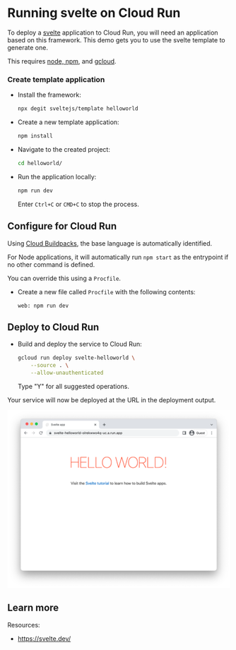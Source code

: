 # Running svelte on Cloud Run

<!--- Generated 2022-08-24 05:21:43.326311 -->

To deploy a [svelte](https://svelte.dev/) application to Cloud Run, you will need an application
based on this framework. This demo gets you to use the svelte template to generate one. 

This requires [node, npm](https://cloud.google.com/nodejs/docs/setup), and [gcloud](https://cloud.google.com/sdk/docs/install). 

### Create template application


* Install the framework:

    ```bash
    npx degit sveltejs/template helloworld
    ```

* Create a new template application:

    ```bash
    npm install
    ```




* Navigate to the created project:

    ```bash
    cd helloworld/
    ```

* Run the application locally:

    ```bash
    npm run dev
    ```

    Enter `Ctrl+C` or `CMD+C` to stop the process.


## Configure for Cloud Run

Using [Cloud Buildpacks](https://github.com/GoogleCloudPlatform/buildpacks), 
the base language is automatically identified.


For Node applications, it will automatically run `npm start` as the entrypoint if no other command is defined. 



You can override this using a `Procfile`. 

* Create a new file called `Procfile` with the following contents: 

    ```
    web: npm run dev
    ```







## Deploy to Cloud Run

* Build and deploy the service to Cloud Run: 


    ```bash
    gcloud run deploy svelte-helloworld \
        --source . \
        --allow-unauthenticated 
    ```

    Type "Y" for all suggested operations.


Your service will now be deployed at the URL in the deployment output.

![Example svelte deployment](example.png)

## Learn more

Resources: 

- https://svelte.dev/
